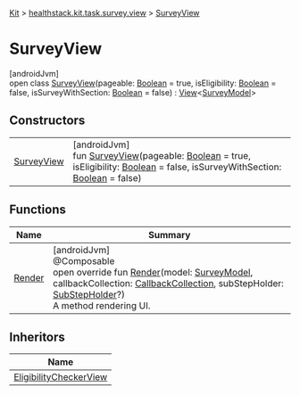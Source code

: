 
[Kit](../../../kit.html) > [healthstack.kit.task.survey.view](../index.html) > [SurveyView](index.html)



# SurveyView



[androidJvm]\
open class [SurveyView](index.html)(pageable: [Boolean](https://kotlinlang.org/api/latest/jvm/stdlib/kotlin/-boolean/index.html) = true, isEligibility: [Boolean](https://kotlinlang.org/api/latest/jvm/stdlib/kotlin/-boolean/index.html) = false, isSurveyWithSection: [Boolean](https://kotlinlang.org/api/latest/jvm/stdlib/kotlin/-boolean/index.html) = false) : [View](../../healthstack.kit.task.base/-view/index.html)&lt;[SurveyModel](../../healthstack.kit.task.survey.model/-survey-model/index.html)&gt;



## Constructors


| | |
|---|---|
| [SurveyView](-survey-view.html) | [androidJvm]<br>fun [SurveyView](-survey-view.html)(pageable: [Boolean](https://kotlinlang.org/api/latest/jvm/stdlib/kotlin/-boolean/index.html) = true, isEligibility: [Boolean](https://kotlinlang.org/api/latest/jvm/stdlib/kotlin/-boolean/index.html) = false, isSurveyWithSection: [Boolean](https://kotlinlang.org/api/latest/jvm/stdlib/kotlin/-boolean/index.html) = false) |


## Functions


| Name | Summary |
|---|---|
| [Render](-render.html) | [androidJvm]<br>@Composable<br>open override fun [Render](-render.html)(model: [SurveyModel](../../healthstack.kit.task.survey.model/-survey-model/index.html), callbackCollection: [CallbackCollection](../../healthstack.kit.task.base/-callback-collection/index.html), subStepHolder: [SubStepHolder](../../healthstack.kit.task.survey.question/-sub-step-holder/index.html)?)<br>A method rendering UI. |


## Inheritors


| Name |
|---|
| [EligibilityCheckerView](../../healthstack.kit.task.onboarding.view/-eligibility-checker-view/index.html) |

